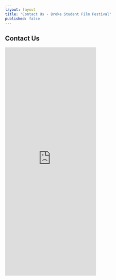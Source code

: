```yaml
---
layout: layout
title: "Contact Us - Broke Student Film Festival"
published: false
---
```


## Contact Us

<iframe src="https://docs.google.com/spreadsheet/embeddedform?formkey=dEhNZkkyZHJMTFB4RVZCbjZMdWcyNUE6MA" height="750" frameborder="0" marginheight="0" marginwidth="0" class="row col-sm-12">Loading...</iframe>